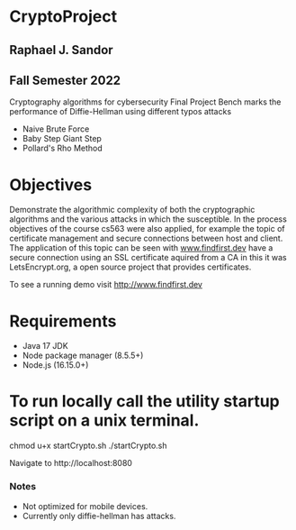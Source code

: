 # CryptoProject
## Raphael J. Sandor 
## Fall Semester 2022
Cryptography algorithms for cybersecurity Final Project
Bench marks the performance of Diffie-Hellman using different typos attacks
- Naive Brute Force
- Baby Step Giant Step
- Pollard's Rho Method

# Objectives 
Demonstrate the algorithmic complexity of both the cryptographic algorithms and the various attacks in which the susceptible. 
In the process objectives of the course cs563 were also applied, for example the topic of certificate management and secure connections
between host and client. The application of this topic can be seen with www.findfirst.dev have a secure connection using an SSL certificate
aquired from a CA in this it was LetsEncrypt.org, a open source project that provides certificates.

To see a running demo visit 
http://www.findfirst.dev

# Requirements 

- Java 17 JDK
- Node package manager (8.5.5+)
- Node.js (16.15.0+)

# To run locally call the utility startup script on a unix terminal.
chmod u+x startCrypto.sh
./startCrypto.sh

Navigate to http://localhost:8080


### Notes 
- Not optimized for mobile devices. 
- Currently only diffie-hellman has attacks. 